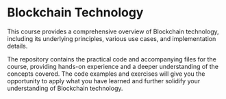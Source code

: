 # Blockchain Technology
This course provides a comprehensive overview of Blockchain technology, including its underlying principles, various use cases, and implementation details.

The repository contains the practical code and accompanying files for the course, providing hands-on experience and a deeper understanding of the concepts covered. The code examples and exercises will give you the opportunity to apply what you have learned and further solidify your understanding of Blockchain technology.
